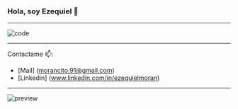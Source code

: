 ### Hola, soy Ezequiel 👋
 ___________________________________________________________________________

![code](https://user-images.githubusercontent.com/101348650/206040892-3431623f-da05-430e-96ef-5afae0d7ca28.gif)

 ___________________________________________________________________________
 
 Contactame 📫:
 - [Mail] (morancito.91@gmail.com)
 - [Linkedin] (www.linkedin.com/in/ezequielmoran)
 
 ___________________________________________________________________________

![preview](https://user-images.githubusercontent.com/101348650/206035026-af7e20f0-cd91-4133-88f8-c92f859e713f.svg)


 <!-- CUADRO DE ESTADISTICA 
[![Ezequiel's GitHub stats](https://github-readme-stats.vercel.app/api?username=Ezequiel-moran19)](https://github.com/anuraghazra/github-readme-stats)
-->

 <!--
const thai = {
  pronouns: "she" | "her",
  code: [ HTML, CSS, Javascript, C ],
}
-->


<!--
**Ezequiel-moran19/Ezequiel-moran19** is a ✨ _special_ ✨ repository because its `README.md` (this file)
appears on your GitHub profile.

Here are some ideas to get you started:

- 🔭 I’m currently working on ...
- 🌱 I’m currently learning ...
- 👯 I’m looking to collaborate on ...![linkedin](https://user-images.githubusercontent.com/101348650/206040601-8274c8e1-9760-424c-8c53-4b5fa1343027.svg)

- 🤔 I’m looking for help with ...
- 💬 Ask me about ...
- 📫 How to reach me: ...
- 😄 Pronouns: ...
- ⚡ Fun fact: ...
-->
